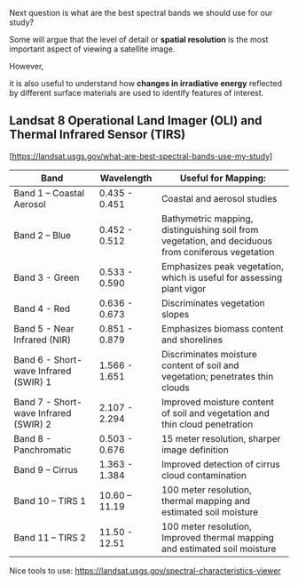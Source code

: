 Next question is what are the best spectral bands we should use for our study?


Some will argue that the level of detail or **spatial resolution** is the most important aspect of viewing a satellite image. 

However, 

it is also useful to understand how **changes in irradiative energy** reflected by different surface materials are used to identify features of interest. 


## Landsat 8 Operational Land Imager (OLI) and Thermal Infrared Sensor (TIRS) 
[https://landsat.usgs.gov/what-are-best-spectral-bands-use-my-study]

Band | Wavelength | Useful for Mapping: 
------------ | ------------- | -------------
Band 1 – Coastal Aerosol | 0.435 - 0.451 | Coastal and aerosol studies
Band 2 – Blue | 0.452 - 0.512 | Bathymetric mapping, distinguishing soil from vegetation, and deciduous from coniferous vegetation
Band 3 - Green | 0.533 - 0.590 | Emphasizes peak vegetation, which is useful for assessing plant vigor
Band 4 - Red | 0.636 - 0.673 | Discriminates vegetation slopes
Band 5 - Near Infrared (NIR) | 0.851 - 0.879 | Emphasizes biomass content and shorelines
Band 6 - Short-wave Infrared (SWIR) 1 | 1.566 - 1.651 | Discriminates moisture content of soil and vegetation; penetrates thin clouds
Band 7 - Short-wave Infrared (SWIR) 2 | 2.107 - 2.294 | Improved moisture content of soil and vegetation and thin cloud penetration
Band 8 - Panchromatic | 0.503 - 0.676 | 15 meter resolution, sharper image definition
Band 9 – Cirrus | 1.363 - 1.384 | Improved detection of cirrus cloud contamination
Band 10 – TIRS 1 | 10.60 – 11.19 | 100 meter resolution, thermal mapping and estimated soil moisture
Band 11 – TIRS 2 | 11.50 - 12.51 | 100 meter resolution, Improved thermal mapping and estimated soil moisture

Nice tools to use: https://landsat.usgs.gov/spectral-characteristics-viewer
